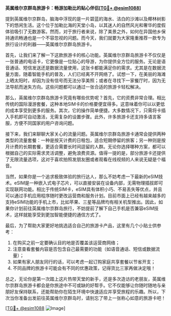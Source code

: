 **英属维尔京群岛旅游卡：畅游加勒比的贴心伴侣[[TG💪+ @esim1088](https://t.me/s/esim1088)]**

提到英属维尔京群岛，脑海中浮现的是一片碧蓝的海水、洁白的沙滩以及椰林树影下的悠闲生活。这个位于加勒比海的天堂小岛，以其迷人的自然风光和奢华的度假体验吸引了无数游客。然而，对于旅行者来说，除了美景之外，如何在异国他乡保持通讯畅通也是一个不容忽视的问题。而今天，我们就要为大家隆重推荐一款专为旅行设计的利器——英属维尔京群岛旅游卡。

首先，让我们来了解一下这款旅游卡的核心功能。英属维尔京群岛旅游卡不仅仅是一张普通的电话卡，它更像是一位贴心的导游，为你提供全方位的服务。无论是语音通话、短信发送还是数据流量使用，这张卡都能满足你的需求。尤其是在数据流量方面，随着智能手机的普及，人们已经离不开网络了。试想一下，在美丽的海滩上晒太阳时，却因为没有信号而无法分享美照；或者在寻找下一家餐厅时，因为无法导航而迷失方向。这些问题都可以通过一张合适的旅游卡轻松解决。

那么，英属维尔京群岛旅游卡究竟有哪些优势呢？首先，它的资费非常合理。相比传统的国际漫游套餐，这种本地SIM卡的价格要便宜得多。这意味着你可以以更低的成本享受到更多的服务。其次，它的操作简单便捷。大多数情况下，只需将卡插入手机即可自动激活，无需复杂的设置步骤。此外，许多旅游卡还支持多语言客服，方便不同国家的用户咨询问题。

接下来，我们来聊聊大家关心的流量问题。英属维尔京群岛旅游卡通常会提供两种类型的流量套餐：一种是按天计费的日租包，适合短期停留的旅客；另一种则是按月计费的长期套餐，更适合需要长时间逗留的人群。无论你选择哪种方案，都可以根据自己的实际需求灵活调整，避免浪费资源。值得一提的是，部分旅游卡还提供了无限流量选项，这对于喜欢拍照发朋友圈或者观看在线视频的人来说无疑是个福音。

当然，如果你是一个追求极致体验的旅行达人，那么不妨考虑一下最新的eSIM技术。eSIM是一种嵌入式电子芯片，可以直接安装在设备内部，无需物理插拔即可实现联网功能。相比于传统SIM卡，eSIM具有体积小巧、不易丢失等优点，并且可以通过手机应用程序随时更改运营商和服务计划。目前市面上已经有越来越多的支持eSIM功能的手机上市，比如苹果、三星等品牌均有相关机型推出。因此，如果你计划前往英属维尔京群岛旅行，不妨提前了解下自己手机是否兼容eSIM技术，这样就能享受到更加智能便捷的通信方式了。

最后，为了帮助大家更好地挑选适合自己的旅游卡产品，这里有几个小贴士供参考：
1. 在购买之前一定要确认目的地是否覆盖该运营商网络；
2. 注意查看套餐内容是否包含自己最需要的功能（如语音通话、短信或数据流量）；
3. 如果有家人朋友同行的话，可以考虑一起订购家庭共享套餐以节省开支；
4. 不同品牌的旅游卡可能会有不同的优惠政策，记得货比三家再做决定哦！

总之，无论你是第一次踏上这片热带天堂的新手，还是多次造访的老朋友，英属维尔京群岛旅游卡都会是你旅途中不可或缺的好帮手。它不仅能够让你随时随地与亲朋好友保持联系，还能帮助你在陌生环境中快速适应并享受旅程的乐趣。所以，下次当你准备出发前往英属维尔京群岛时，请别忘了带上一张称心如意的旅游卡吧！

[[TG💪+ @esim1088](https://t.me/s/esim1088) ![Image](https://i.postimg.cc/4NQfJmqS/Snipaste-2025-05-13-00-14-12.png)]